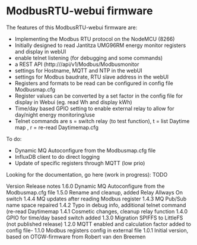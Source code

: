 # ModbusRTU-webui firmware



The features of this ModbusRTU-webui firmware are:
- Implementing the Modbus RTU protocol on the NodeMCU (8266)
- Initially designed to read Jantitza UMG96RM energy monitor registers and display in webUI
- enable telnet listening (for debugging and some commands)
- a REST API (http://<ip>/api/v1/Modbus/Modbusmonitor
- settings for Hostname, MQTT and NTP in the webUI 
- settings for Modbus baudrate, RTU slave address in the webUI
- Registers and formats to be read can be configured in config file Modbusmap.cfg 
- Register values can be converted by a set factor in the config file for display in Webui (eg. read Wh and display kWh)
- Time/day based GPIO setting to enable external relay to allow for day/night energy monitoring/use
- Telnet commands are s = switch relay (to test function), t = list Daytime map , r = re-read Daytimemap.cfg

To do:
- Dynamic MQ Autoconfigure from the Modbusmap.cfg file
- InfluxDB client to do direct logging
- Update of specific registers through MQTT (low prio)



Looking for the documentation, go here (work in progress):  TODO

 Version 	 Release notes 
 1.6.0 	 Dynamic MQ Autoconfigure from the Modbusmap.cfg file
 1.5.0 	 Rename and cleanup, added Relay Allways On switch
 1.4.4 	 MQ updates after reading Modbus register
 1.4.3 	 MQ Pub/Sub name space repaired
 1.4.2 	 Typo in debug info, additional telnet command (re-read Daytimemap
 1.4.1 	 Cosmetic changes, cleanup relay function
 1.4.0 	 GPIO for time/day based switch added
 1.3.0 	 Migration SPIFFS to LittleFS (not published release) 
 1.2.0 	 MQTT enabled and calculation factor added to config file-
 1.1.0 	 Modbus registers config in external file
 1.0.1 	 Initial version, based on OTGW-firmware from Robert van den Breemen